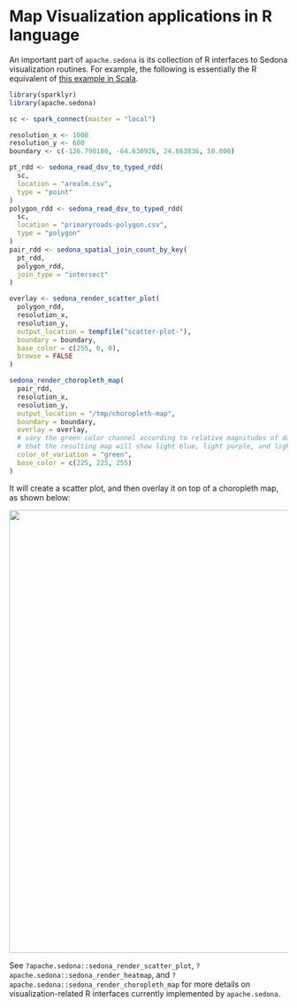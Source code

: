 # Map Visualization applications in R language


An important part of `apache.sedona` is its collection of R interfaces
to Sedona visualization routines. For example, the following is
essentially the R equivalent of [this example in
Scala](https://github.com/apache/incubator-sedona/blob/f6b1c5e24bdb67d2c8d701a9b2af1fb5658fdc4d/viz/src/main/scala/org/apache/sedona/viz/showcase/ScalaExample.scala#L142-L160).

``` r
library(sparklyr)
library(apache.sedona)

sc <- spark_connect(master = "local")

resolution_x <- 1000
resolution_y <- 600
boundary <- c(-126.790180, -64.630926, 24.863836, 50.000)

pt_rdd <- sedona_read_dsv_to_typed_rdd(
  sc,
  location = "arealm.csv",
  type = "point"
)
polygon_rdd <- sedona_read_dsv_to_typed_rdd(
  sc,
  location = "primaryroads-polygon.csv",
  type = "polygon"
)
pair_rdd <- sedona_spatial_join_count_by_key(
  pt_rdd,
  polygon_rdd,
  join_type = "intersect"
)

overlay <- sedona_render_scatter_plot(
  polygon_rdd,
  resolution_x,
  resolution_y,
  output_location = tempfile("scatter-plot-"),
  boundary = boundary,
  base_color = c(255, 0, 0),
  browse = FALSE
)

sedona_render_choropleth_map(
  pair_rdd,
  resolution_x,
  resolution_y,
  output_location = "/tmp/choropleth-map",
  boundary = boundary,
  overlay = overlay,
  # vary the green color channel according to relative magnitudes of data points so
  # that the resulting map will show light blue, light purple, and light gray pixels
  color_of_variation = "green",
  base_color = c(225, 225, 255)
)
```

It will create a scatter plot, and then overlay it on top of a
choropleth map, as shown below:

<img src="/image/choropleth-map.png" width=800 />

See `?apache.sedona::sedona_render_scatter_plot`,
`?apache.sedona::sedona_render_heatmap`, and
`?apache.sedona::sedona_render_choropleth_map` for more details on
visualization-related R interfaces currently implemented by
`apache.sedona`.
